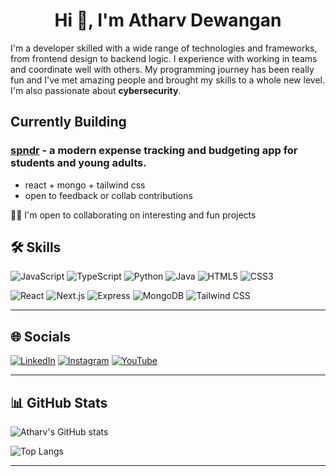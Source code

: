 <h1 align="center">Hi 👋, I'm Atharv Dewangan</h1>

I'm a developer skilled with a wide range of technologies and frameworks, from frontend design to backend logic. I experience with working in teams and coordinate well with others. My programming journey has been really fun and I've met amazing people and brought my skills to a whole new level. I'm also passionate about **cybersecurity**.

## Currently Building

### [spndr](https://github.com/RRI-Atharv37/spndr) - a modern expense tracking and budgeting app for students and young adults.
- react + mongo + tailwind css
- open to feedback or collab contributions

🤝🏻 I'm open to collaborating on interesting and fun projects

## 🛠 Skills

![JavaScript](https://img.shields.io/badge/-JavaScript-black?style=for-the-badge&logo=javascript)
![TypeScript](https://img.shields.io/badge/-TypeScript-black?style=for-the-badge&logo=typescript)
![Python](https://img.shields.io/badge/-Python-black?style=for-the-badge&logo=python)
![Java](https://img.shields.io/badge/-Java-black?style=for-the-badge&logo=java)
![HTML5](https://img.shields.io/badge/-HTML5-black?style=for-the-badge&logo=html5)
![CSS3](https://img.shields.io/badge/-CSS3-black?style=for-the-badge&logo=css3)

![React](https://img.shields.io/badge/-React-black?style=for-the-badge&logo=react)
![Next.js](https://img.shields.io/badge/-Next.js-black?style=for-the-badge&logo=next.js)
![Express](https://img.shields.io/badge/-Express-black?style=for-the-badge&logo=express)
![MongoDB](https://img.shields.io/badge/-MongoDB-black?style=for-the-badge&logo=mongodb)
![Tailwind CSS](https://img.shields.io/badge/-Tailwind_CSS-black?style=for-the-badge&logo=tailwind-css)

---

## 🌐 Socials

[![LinkedIn](https://img.shields.io/badge/-LinkedIn-0A66C2?style=for-the-badge&logo=linkedin&logoColor=white)](https://www.linkedin.com/in/dewanganatharv/)
[![Instagram](https://img.shields.io/badge/-Instagram-E4405F?style=for-the-badge&logo=instagram&logoColor=white)](https://instagram.com/itsatharv.lol)
[![YouTube](https://img.shields.io/badge/-YouTube-FF0000?style=for-the-badge&logo=youtube&logoColor=white)](https://youtube.com/@aatherf)

---

## 📊 GitHub Stats

![Atharv's GitHub stats](https://github-readme-stats.vercel.app/api?username=rri-atharv37&theme=neon&show_icons=true)

![Top Langs](https://github-readme-stats.vercel.app/api/top-langs/?username=rri-atharv37&theme=neon&show_icons=true)

---

